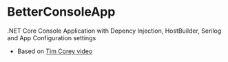 # BetterConsoleApp
.NET Core Console Application with Depency Injection, HostBuilder, Serilog and App Configuration settings

- Based on [Tim Corey video](https://www.youtube.com/watch?v=GAOCe-2nXqc)
